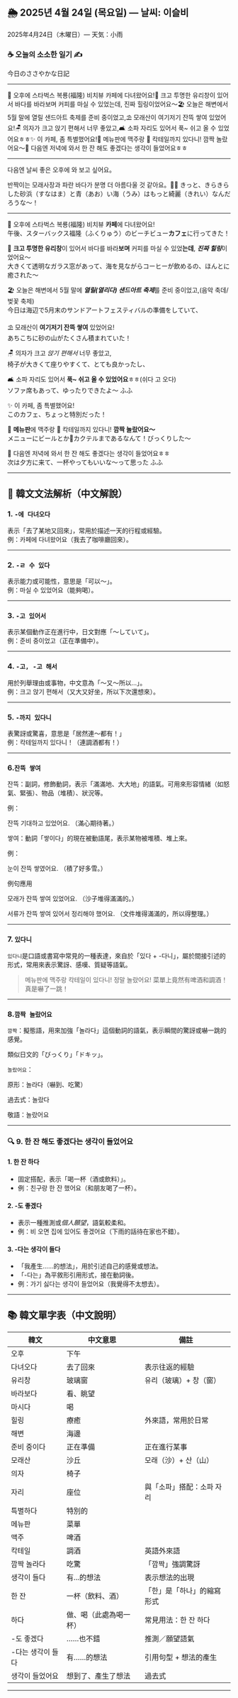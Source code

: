 ## 🌦️ 2025년 4월 24일 (목요일) — 날씨: 이슬비  
2025年4月24日（木曜日）— 天気：小雨

### ☕ 오늘의 소소한 일기 ✍️  
今日のささやかな日記

---

📍 오후에 스타벅스 복룡(福隆) 비치뷰 카페에 다녀왔어요!🌊 크고 투명한 유리창이 있어서 바다를 바라보며 커피를 마실 수 있었는데, 진짜 힐링이었어요〜🏖️ 오늘은 해변에서 5월 말에 열릴 샌드아트 축제를 준비 중이었고,⛱️ 모래산이 여기저기 잔뜩 쌓여 있었어요!🪑 의자가 크고 앉기 편해서 너무 좋았고,🛋️ 소파 자리도 있어서 푹~ 쉬고 올 수 있었어요ㅎㅎ✨ 이 카페, 좀 특별했어요!🍺 메뉴판에 맥주랑 🍹 칵테일까지 있다니! 깜짝 놀랐어요〜🌇 다음엔 저녁에 와서 한 잔 해도 좋겠다는 생각이 들었어요ㅎㅎ

---

다음엔 날씨 좋은 오후에 와 보고 싶어요。

반짝이는 모래사장과 파란 바다가 분명 더 아름다울 것 같아요。🌊✨
きっと、きらきらした砂浜（すなはま）と青（あお）い海（うみ）はもっと綺麗（きれい）なんだろうな〜！

---

📍 오후에 스타벅스 복룡(福隆) 비치뷰 **카페**에 다녀왔어요!  
午後、スターバックス福隆（ふくりゅう）のビーチビュー**カフェ**に行ってきた！

🌊 **크고 투명한 유리창**이 있어서 바다를 바라**보며** 커피를 마실 수 있었**는데**, ***진짜 힐링***이었어요〜  
大きくて透明なガラス窓があって、海を見ながらコーヒーが飲めるの、ほんとに癒された〜

🏖️ 오늘은 해변에서 5월 말에 ***열릴(열리다) 샌드아트 축제***를 준비 중이었고,(음악 축데/벚꽃 축제)  
今日は海辺で5月末のサンドアートフェスティバルの準備をしていて、

⛱️ 모래산이 **여기저기 잔뜩 쌓여** 있었어요!  
あちこちに砂の山がたくさん積まれていた！

🪑 의자가 크고 *앉기 편해서* 너무 좋았고,  
椅子が大きくて座りやすくて、とても良かったし、

🛋️ 소파 자리도 있어서 **푹~ 쉬고 올 수 있었어요**ㅎㅎ(쉬다 고 오다)  
ソファ席もあって、ゆったりできたよ〜 ふふ

✨ 이 카페, 좀 특별했어요!  
このカフェ、ちょっと特別だった！

🍺 **메뉴판**에 맥주랑 🍹 칵테일까지 있다니! **깜짝 놀랐어요〜**  
メニューにビールとか🍹カクテルまであるなんて！びっくりした〜

🌇 다음엔 저녁에 와서 한 잔 해도 좋겠다는 생각이 들었어요ㅎㅎ  
次は夕方に来て、一杯やってもいいな〜って思った ふふ

---

## 🧠 韓文文法解析（中文解說）

### 1. `-에 다녀오다`  
表示「去了某地又回來」，常用於描述一天的行程或經驗。  
例：카페에 다녀왔어요（我去了咖啡廳回來）。

---

### 2. `-ㄹ 수 있다`  
表示能力或可能性，意思是「可以～」。  
例：마실 수 있었어요（能夠喝）。

---

### 3. `-고 있어서`  
表示某個動作正在進行中，日文對應「〜していて」。  
例：준비 중이었고（正在準備中）。

---

### 4. `-고, -고 해서`  
用於列舉理由或事物，中文意為「～又～所以...」。  
例：크고 앉기 편해서（又大又好坐，所以下次還想來）。

---

### 5. `-까지 있다니`  
表驚訝或驚喜，意思是「居然連～都有！」  
例：칵테일까지 있다니！（連調酒都有！）

---

### 6.`잔뜩 쌓여`

잔뜩：副詞，修飾動詞，表示「滿滿地、大大地」的語氣。可用來形容情緒（如怒氣、緊張）、物品（堆積）、狀況等。

例：

잔뜩 기대하고 있었어요.
（滿心期待著。）

쌓여：動詞「쌓이다」的現在被動語尾，表示某物被堆積、堆上來。

例：

눈이 잔뜩 쌓였어요.
（積了好多雪。）

例句應用

모래가 잔뜩 쌓여 있었어요.
（沙子堆得滿滿的。）

서류가 잔뜩 쌓여 있어서 정리해야 했어요.
（文件堆得滿滿的，所以得整理。）

---

### 7. `있다니`

`있다니`是口語或書寫中常見的一種表達，來自於「있다 + -다니」，屬於間接引述的形式，常用來表示驚訝、感嘆、質疑等語氣。

> 메뉴판에 맥주랑 칵테일이 있다니! 정말 놀랐어요!
菜單上竟然有啤酒和調酒！真是嚇了一跳！

---

### 8.`깜짝 놀랐어요`

`깜짝`：擬態語，用來加強「놀라다」這個動詞的語氣，表示瞬間的驚訝或嚇一跳的感覺。

類似日文的「びっくり」「ドキッ」。

`놀랐어요`：

原形：놀라다（嚇到、吃驚）

過去式：놀랐다

敬語：놀랐어요

---

### 🔍 9. 한 잔 해도 좋겠다는 생각이 들었어요

#### 1. **한 잔 하다**
- 固定搭配，表示「喝一杯（酒或飲料）」。
- 例：친구랑 한 잔 했어요（和朋友喝了一杯）。

#### 2. **-도 좋겠다**
- 表示一種推測或*個人願望*，語氣較柔和。
- 例：비 오면 집에 있어도 좋겠어요（下雨的話待在家也不錯）。

#### 3. **-다는 생각이 들다**
- 「我產生……的想法」，用於引述自己的感覺或想法。
- 「-다는」為平敘形引用形式，接在動詞後。
- 例：가기 싫다는 생각이 들었어요（我覺得不太想去）。

---

## 📚 韓文單字表（中文說明）

| 韓文           | 中文意思     | 備註                         |
|----------------|--------------|------------------------------|
| 오후           | 下午         |                              |
| 다녀오다       | 去了回來     | 表示往返的經驗               |
| 유리창         | 玻璃窗       | 유리（玻璃）+ 창（窗）       |
| 바라보다       | 看、眺望     |                              |
| 마시다         | 喝           |                              |
| 힐링           | 療癒         | 外來語，常用於日常           |
| 해변           | 海邊         |                              |
| 준비 중이다    | 正在準備     | 正在進行某事                 |
| 모래산         | 沙丘         | 모래（沙）+ 산（山）         |
| 의자           | 椅子         |                              |
| 자리           | 座位         | 與「소파」搭配：소파 자리   |
| 특별하다       | 特別的       |                              |
| 메뉴판         | 菜單         |                              |
| 맥주           | 啤酒         |                              |
| 칵테일         | 調酒         | 英語外來語                   |
| 깜짝 놀라다    | 吃驚         | 「깜짝」強調驚訝             |
| 생각이 들다    | 有...的想法  | 表示想法的出現               |
| 한 잔                        | 一杯（飲料、酒）       | 「한」是「하나」的縮寫形式 |
| 하다                         | 做、喝（此處為喝一杯） | 常見用法：한 잔 하다     |
| -도 좋겠다                   | ……也不錯               | 推測／願望語氣           |
| -다는 생각이 들다           | 有……的想法             | 引用句型 + 想法的產生     |
| 생각이 들었어요             | 想到了、產生了想法     | 過去式                   |

---

